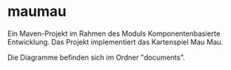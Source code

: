 # maumau

Ein Maven-Projekt im Rahmen des Moduls Komponentenbasierte Entwicklung. Das Projekt implementiert das Kartenspiel Mau Mau.

Die Diagramme befinden sich im Ordner "documents".